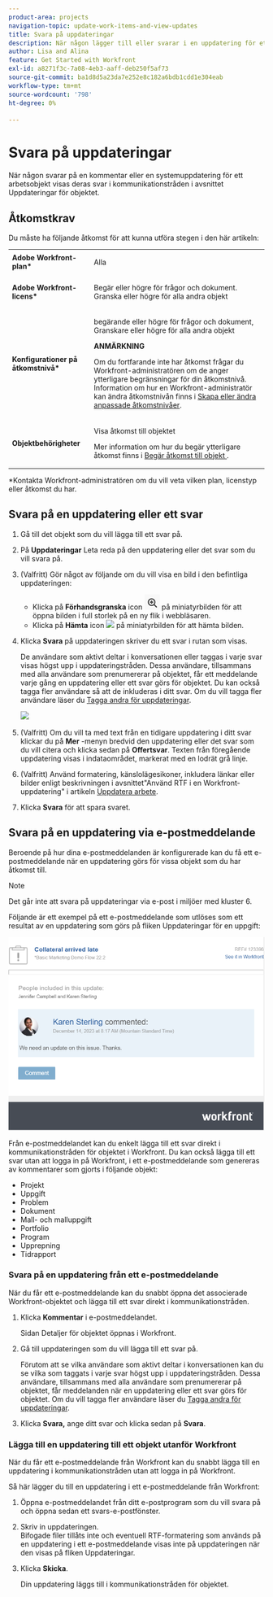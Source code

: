 ```yaml
---
product-area: projects
navigation-topic: update-work-items-and-view-updates
title: Svara på uppdateringar
description: När någon lägger till eller svarar i en uppdatering för ett arbetsobjekt visas deras svar i kommunikationstråden i avsnittet Uppdateringar för objektet. Du kan lägga till ett svar på en uppdatering eller gilla det om du har åtkomst till objektet via Visa.
author: Lisa and Alina
feature: Get Started with Workfront
exl-id: a8271f3c-7a08-4eb3-aaff-deb250f5af73
source-git-commit: ba1d8d5a23da7e252e8c182a6bdb1cdd1e304eab
workflow-type: tm+mt
source-wordcount: '798'
ht-degree: 0%

---
```


# Svara på uppdateringar

<!--take "Beta" references out when we remove the beta-->

<!-- Drafted for commenting experience: 

<!--
<span class="preview">The highlighted information on this page refers to functionality not yet generally available. It is available only in the Preview environment.</span> 

>[!NOTE]
>
>We are currently redesigning the commenting experience in Adobe Workfront.
>For more information about the new updating experience, see [New commenting experience](../updating-work-items-and-viewing-updates/unified-commenting-experience.md). 
>
>You can access the new design for the following objects:
> * <span class="preview">Issues, when enabling the commenting Beta. </span>
> * Goals
>   The new commenting experience is the default for goals. You must have an additional license to access Workfront Goals. For more information, see [Requirements to uses Workfront Goals](../../workfront-goals/goal-management/access-needed-for-wf-goals.md). 

-->

När någon svarar på en kommentar eller en systemuppdatering för ett arbetsobjekt visas deras svar i kommunikationstråden i avsnittet Uppdateringar för objektet.


## Åtkomstkrav

Du måste ha följande åtkomst för att kunna utföra stegen i den här artikeln:

<table style="table-layout:auto"> 
 <col> 
 <col> 
 <tbody> 
  <tr> 
   <td role="rowheader"><strong>Adobe Workfront-plan*</strong></td> 
   <td> <p>Alla</p> </td> 
  </tr> 
  <tr> 
   <td role="rowheader"><strong>Adobe Workfront-licens*</strong></td> 
   <td> <p>Begär eller högre för frågor och dokument. Granska eller högre för alla andra objekt</p> </td> 
  </tr> 
  <tr> 
   <td role="rowheader"><strong>Konfigurationer på åtkomstnivå*</strong></td> 
   <td> <p>begärande eller högre för frågor och dokument, Granskare eller högre för alla andra objekt</p> <p><b>ANMÄRKNING</b>

Om du fortfarande inte har åtkomst frågar du Workfront-administratören om de anger ytterligare begränsningar för din åtkomstnivå. Information om hur en Workfront-administratör kan ändra åtkomstnivån finns i <a href="../../administration-and-setup/add-users/configure-and-grant-access/create-modify-access-levels.md" class="MCXref xref">Skapa eller ändra anpassade åtkomstnivåer</a>.</p> </td>
</tr> 
  <tr> 
   <td role="rowheader"><strong>Objektbehörigheter</strong></td> 
   <td> <p>Visa åtkomst till objektet</p> <p>Mer information om hur du begär ytterligare åtkomst finns i <a href="../../workfront-basics/grant-and-request-access-to-objects/request-access.md" class="MCXref xref">Begär åtkomst till objekt </a>.</p> </td> 
  </tr> 
 </tbody> 
</table>

&#42;Kontakta Workfront-administratören om du vill veta vilken plan, licenstyp eller åtkomst du har.

## Svara på en uppdatering eller ett svar

<!--
Replying to a comment or reply differs depending on which experience and which object you select.

### Reply to an update or reply in the current Updates section
-->
1. Gå till det objekt som du vill lägga till ett svar på.
1. På **Uppdateringar** Leta reda på den uppdatering eller det svar som du vill svara på.

1. (Valfritt) Gör något av följande om du vill visa en bild i den befintliga uppdateringen:

   * Klicka på **Förhandsgranska** icon ![](assets/previewimageicon-31x31.png) på miniatyrbilden för att öppna bilden i full storlek på en ny flik i webbläsaren.
   * Klicka på **Hämta** icon ![](assets/downloadimageicon.png) på miniatyrbilden för att hämta bilden.

1. Klicka **Svara** på uppdateringen skriver du ett svar i rutan som visas.

   De användare som aktivt deltar i konversationen eller taggas i varje svar visas högst upp i uppdateringstråden. Dessa användare, tillsammans med alla användare som prenumererar på objektet, får ett meddelande varje gång en uppdatering eller ett svar görs för objektet. Du kan också tagga fler användare så att de inkluderas i ditt svar.  Om du vill tagga fler användare läser du [Tagga andra för uppdateringar](../../workfront-basics/updating-work-items-and-viewing-updates/tag-others-on-updates.md).

   ![](assets/tagging-transparency-350x192.png)
1. (Valfritt) Om du vill ta med text från en tidigare uppdatering i ditt svar klickar du på **Mer** -menyn bredvid den uppdatering eller det svar som du vill citera och klicka sedan på **Offertsvar**. Texten från föregående uppdatering visas i indataområdet, markerat med en lodrät grå linje.
1. (Valfritt) Använd formatering, känslolägesikoner, inkludera länkar eller bilder enligt beskrivningen i avsnittet&quot;Använd RTF i en Workfront-uppdatering&quot; i artikeln [Uppdatera arbete](../../workfront-basics/updating-work-items-and-viewing-updates/update-work.md).
1. Klicka **Svara** för att spara svaret.

<!--

<div class="preview">
### Reply to a comment when using the commenting Beta experience

1. Go to the object to which you want to add a reply.
1. Click **Updates**, then click the **Comments** tab for the object and find the comment or reply to which you want to reply. 
1. Click **Reply**. 

   You can see the users who are actively engaged in the conversation at the bottom of the **New comment** box and you can add more. These users, along with any users subscribed to the object, receive a notification whenever an update or reply is made on the object. You can also tag more users to include them in your reply.  To tag more users, see [Tag others on updates](../../workfront-basics/updating-work-items-and-viewing-updates/tag-others-on-updates.md).

1. Start typing your reply and use any additional options from the Rich Text toolbar. For information about using Rich Text, see the "Use Rich Text in a Workfront update" section in [Update work](../updating-work-items-and-viewing-updates/update-work.md). 

<!--this is not yet available in beta, leave drafted:  
1. (Optional) To include text from a previous update in your reply, click the **More** menu next to the update or reply you want to quote, then click **Quote Reply**. Text from the previous update appears in the input area, marked with a gray line. -***********close the draft here************

1. Click **Submit** to save the reply.
</div>
-->


## Svara på en uppdatering via e-postmeddelande

Beroende på hur dina e-postmeddelanden är konfigurerade kan du få ett e-postmeddelande när en uppdatering görs för vissa objekt som du har åtkomst till.

>[!NOTE]
>
>Det går inte att svara på uppdateringar via e-post i miljöer med kluster 6.

Följande är ett exempel på ett e-postmeddelande som utlöses som ett resultat av en uppdatering som görs på fliken Uppdateringar för en uppgift:

![email.png](assets/email-350x202.png)

Från e-postmeddelandet kan du enkelt lägga till ett svar direkt i kommunikationstråden för objektet i Workfront. Du kan också lägga till ett svar utan att logga in på Workfront, i ett e-postmeddelande som genereras av kommentarer som gjorts i följande objekt:

* Projekt
* Uppgift
* Problem
* Dokument
* Mall- och malluppgift
* Portfolio
* Program
* Upprepning
* Tidrapport

### Svara på en uppdatering från ett e-postmeddelande

När du får ett e-postmeddelande kan du snabbt öppna det associerade Workfront-objektet och lägga till ett svar direkt i kommunikationstråden.

1. Klicka **Kommentar** i e-postmeddelandet.

   Sidan Detaljer för objektet öppnas i Workfront.

1. Gå till uppdateringen som du vill lägga till ett svar på.

   Förutom att se vilka användare som aktivt deltar i konversationen kan du se vilka som taggats i varje svar högst upp i uppdateringstråden. Dessa användare, tillsammans med alla användare som prenumererar på objektet, får meddelanden när en uppdatering eller ett svar görs för objektet. Om du vill tagga fler användare läser du [Tagga andra för uppdateringar](../../workfront-basics/updating-work-items-and-viewing-updates/tag-others-on-updates.md).

1. Klicka **Svara,** ange ditt svar och klicka sedan på **Svara**.

### Lägga till en uppdatering till ett objekt utanför Workfront

När du får ett e-postmeddelande från Workfront kan du snabbt lägga till en uppdatering i kommunikationstråden utan att logga in på Workfront.

Så här lägger du till en uppdatering i ett e-postmeddelande från Workfront:

1. Öppna e-postmeddelandet från ditt e-postprogram som du vill svara på och öppna sedan ett svars-e-postfönster.
1. Skriv in uppdateringen.\
   Bifogade filer tillåts inte och eventuell RTF-formatering som används på en uppdatering i ett e-postmeddelande visas inte på uppdateringen när den visas på fliken Uppdateringar.
1. Klicka **Skicka**.

   Din uppdatering läggs till i kommunikationstråden för objektet.
